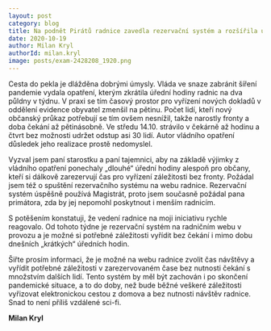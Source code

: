 ```yaml
---
layout: post
category: blog
title: Na podnět Pirátů radnice zavedla rezervační systém a rozšířila úřední hodiny
date: 2020-10-19
author: Milan Kryl
authorId: milan.kryl
image: posts/exam-2428208_1920.png
---
```


Cesta do pekla je dlážděna dobrými úmysly. Vláda ve snaze zabránit šíření pandemie vydala opatření, kterým zkrátila úřední hodiny radnic na dva půldny v týdnu. V praxi se tím časový prostor pro vyřízení nových dokladů v oddělení evidence obyvatel zmenšil na  pětinu. Počet lidí, kteří nový občanský průkaz potřebují se tím ovšem nesnížil, takže narostly fronty a doba čekání až pětinásobně. Ve středu 14.10. strávilo v čekárně až hodinu a čtvrt bez možnosti udržet odstup asi 30 lidí.  Autor vládního opatření důsledek jeho realizace prostě nedomyslel.

Vyzval jsem paní starostku a paní tajemnici, aby na základě výjimky z vládního opatření  ponechaly „dlouhé“ úřední hodiny alespoň pro občany, kteří si dálkově zarezervují čas pro vyřízení záležitosti bez fronty. Požádal jsem též o spuštění rezervačního systému na webu radnice.  Rezervační systém úspěšně používá Magistrát, proto jsem současně požádal pana primátora, zda by jej nepomohl poskytnout i menším radnicím.

S potěšením konstatuji, že vedení radnice na moji iniciativu rychle reagovalo. Od tohoto týdne je rezervační systém na radničním webu v provozu a je možné si potřebné záležitosti vyřídit bez čekání i mimo dobu dnešních „krátkých“ úředních hodin.

Šiřte prosím informaci, že je možné na webu radnice zvolit čas návštěvy a vyřídit potřebné záležitosti v zarezervovaném čase bez nutnosti čekání s množstvím dalších lidí. Tento systém by měl být zachován i po skončení pandemické situace, a to do doby, než bude běžné veškeré záležitosti vyřizovat elektronickou cestou z domova a bez nutnosti návštěv radnice. Snad to není příliš vzdálené sci-fi.


**Milan Kryl**
